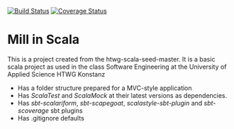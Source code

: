 [![Build Status](https://travis-ci.org/Slimtoni/de.htwg.se.Mill.svg?branch=master)](https://travis-ci.org/Slimtoni/de.htwg.se.Mill)
[![Coverage Status](https://coveralls.io/repos/github/Slimtoni/de.htwg.se.Mill/badge.svg?branch=Mill13-ModelTests)](https://coveralls.io/github/Slimtoni/de.htwg.se.Mill?branch=Mill13-ModelTests)

Mill in Scala
=========================

This is a project created from the htwg-scala-seed-master. It is a basic scala project as used in the
class Software Engineering at the University of Applied Science HTWG Konstanz

* Has a folder structure prepared for a MVC-style application
* Has *ScalaTest* and *ScalaMock* at their latest versions as dependencies.
* Has *sbt-scalariform*, *sbt-scapegoat*, *scalastyle-sbt-plugin* and *sbt-scoverage* sbt plugins
* Has .gitignore defaults
